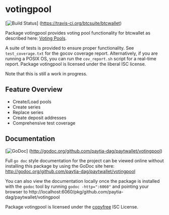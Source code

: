 votingpool
========

[![Build Status](https://travis-ci.org/btcsuite/btcwallet.png?branch=master)]
(https://travis-ci.org/btcsuite/btcwallet)

Package votingpool provides voting pool functionality for btcwallet as
described here:
[Voting Pools](http://opentransactions.org/wiki/index.php?title=Category:Voting_Pools).

A suite of tests is provided to ensure proper functionality.  See
`test_coverage.txt` for the gocov coverage report.  Alternatively, if you are
running a POSIX OS, you can run the `cov_report.sh` script for a real-time
report.  Package votingpool is licensed under the liberal ISC license.

Note that this is still a work in progress.

## Feature Overview

- Create/Load pools
- Create series
- Replace series
- Create deposit addresses
- Comprehensive test coverage

## Documentation

[![GoDoc](https://godoc.org/github.com/paytia-dag/paytwallet/votingpool?status.png)]
(http://godoc.org/github.com/paytia-dag/paytwallet/votingpool)

Full `go doc` style documentation for the project can be viewed online without
installing this package by using the GoDoc site here:
http://godoc.org/github.com/paytia-dag/paytwallet/votingpool

You can also view the documentation locally once the package is installed with
the `godoc` tool by running `godoc -http=":6060"` and pointing your browser to
http://localhost:6060/pkg/github.com/paytia-dag/paytwallet/votingpool

Package votingpool is licensed under the [copyfree](http://copyfree.org) ISC
License.
